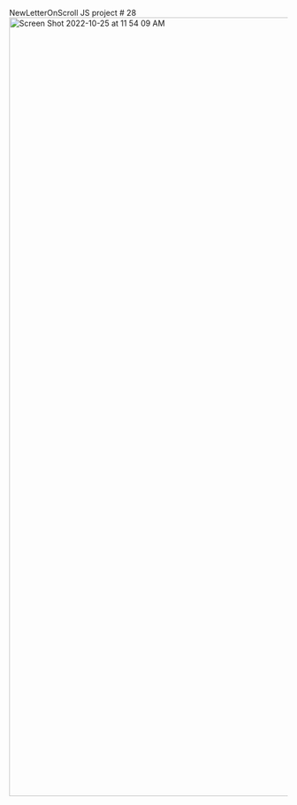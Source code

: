 NewLetterOnScroll JS project # 28
<img width="1407" alt="Screen Shot 2022-10-25 at 11 54 09 AM" src="https://user-images.githubusercontent.com/110871707/197829507-a8daf4b1-c6af-46a1-b0d1-c6bd406afd63.png">
